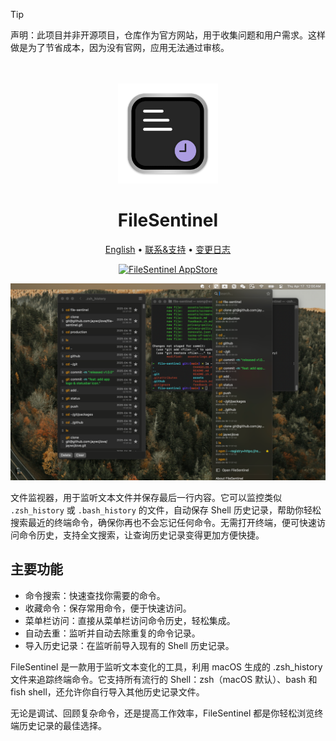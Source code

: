 <!--idoc:ignore:start-->
> [!TIP]
> 声明：此项目并非开源项目，仓库作为官方网站，用于收集问题和用户需求。这样做是为了节省成本，因为没有官网，应用无法通过审核。
<!--idoc:ignore:end-->

<div align="center">
  <br />
  <br />
  <img src="./assets/logo.png" width="160" height="160">
  <h1>
    FileSentinel
  </h1>
  <!--rehype:style=border: 0;-->
  <p>
    <a href="./README.md">English</a> • 
    <a target="_blank" href="https://github.com/jaywcjlove/file-sentinel/issues/new?template=bug_report_cn.yml">联系&支持</a> • 
    <a href="https://github.com/jaywcjlove/file-sentinel/releases">变更日志</a>
  </p>
  <p>
    <a target="_blank" href="https://apps.apple.com/app/FileSentinel/6744690194" title="FileSentinel for macOS">
      <img alt="FileSentinel AppStore" src="https://jaywcjlove.github.io/sb/download/macos.svg" height="51">
    </a>
  </p>
</div>

![FileSentinel 1](./assets/screenshots-1.png)

文件监视器，用于监听文本文件并保存最后一行内容。它可以监控类似 `.zsh_history` 或 `.bash_history` 的文件，自动保存 Shell 历史记录，帮助你轻松搜索最近的终端命令，确保你再也不会忘记任何命令。无需打开终端，便可快速访问命令历史，支持全文搜索，让查询历史记录变得更加方便快捷。

## 主要功能

- 命令搜索：快速查找你需要的命令。
- 收藏命令：保存常用命令，便于快速访问。
- 菜单栏访问：直接从菜单栏访问命令历史，轻松集成。
- 自动去重：监听并自动去除重复的命令记录。
- 导入历史记录：在监听前导入现有的 Shell 历史记录。

FileSentinel 是一款用于监听文本变化的工具，利用 macOS 生成的 .zsh_history 文件来追踪终端命令。它支持所有流行的 Shell：zsh（macOS 默认）、bash 和 fish shell，还允许你自行导入其他历史记录文件。

无论是调试、回顾复杂命令，还是提高工作效率，FileSentinel 都是你轻松浏览终端历史记录的最佳选择。